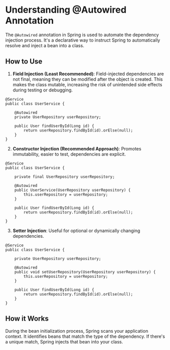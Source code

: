 # Understanding @Autowired Annotation

The `@Autowired` annotation in Spring is used to automate the dependency injection process. It's a declarative way to instruct Spring to automatically resolve and inject a bean into a class. 

## How to Use

1. **Field Injection (Least Recommended)**: Field-injected dependencies are not final, meaning they can be modified after the object is created. This makes the class mutable, increasing the risk of unintended side effects during testing or debugging.

```
@Service
public class UserService {

    @Autowired
    private UserRepository userRepository;

    public User findUserById(Long id) {
        return userRepository.findById(id).orElse(null);
    }
}
```

2. **Constructor Injection (Recommended Approach)**: Promotes immutability, easier to test, dependencies are explicit.

```
@Service
public class UserService {

    private final UserRepository userRepository;

    @Autowired
    public UserService(UserRepository userRepository) {
        this.userRepository = userRepository;
    }

    public User findUserById(Long id) {
        return userRepository.findById(id).orElse(null);
    }
}
```

3. **Setter Injection**: Useful for optional or dynamically changing dependencies.

```
@Service
public class UserService {

    private UserRepository userRepository;

    @Autowired
    public void setUserRepository(UserRepository userRepository) {
        this.userRepository = userRepository;
    }

    public User findUserById(Long id) {
        return userRepository.findById(id).orElse(null);
    }
}
```

## How it Works

During the bean initialization process, Spring scans your application context. It identifies beans that match the type of the dependency. If there's a unique match, Spring injects that bean into your class.
